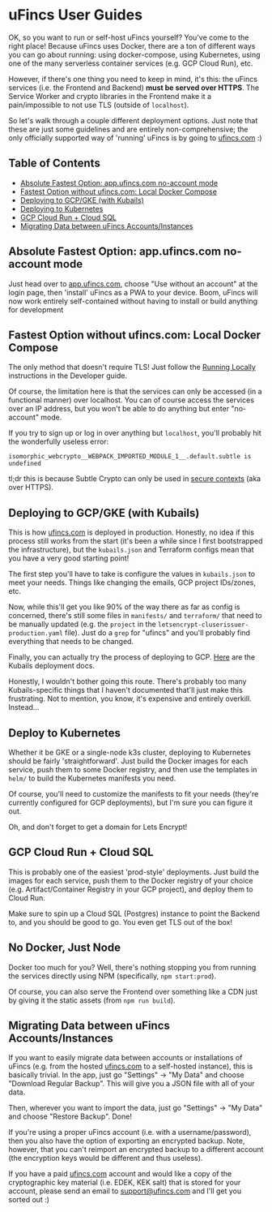 # uFincs User Guides

OK, so you want to run or self-host uFincs yourself? You've come to the right place! Because uFincs uses Docker, there are a ton of different ways you can go about running: using docker-compose, using Kubernetes, using one of the many serverless container services (e.g. GCP Cloud Run), etc.

However, if there's one thing you need to keep in mind, it's this: the uFincs services (i.e. the Frontend and Backend) **must be served over HTTPS**. The Service Worker and crypto libraries in the Frontend make it a pain/impossible to not use TLS (outside of `localhost`).

So let's walk through a couple different deployment options. Just note that these are just some guidelines and are entirely non-comprehensive; the only officially supported way of 'running' uFincs is by going to [ufincs.com](https://ufincs.com) :)

## Table of Contents

- [Absolute Fastest Option: app.ufincs.com no-account mode](#absolute-fastest-option-appufincscom-no-account-mode)
- [Fastest Option without ufincs.com: Local Docker Compose](#fastest-option-without-ufincscom-local-docker-compose)
- [Deploying to GCP/GKE (with Kubails)](#deploying-to-gcpgke-with-kubails)
- [Deploying to Kubernetes](#deploy-to-kubernetes)
- [GCP Cloud Run + Cloud SQL](#gcp-cloud-run--cloud-sql)
- [Migrating Data between uFincs Accounts/Instances](#migrating-data-between-ufincs-accountsinstances)

## Absolute Fastest Option: app.ufincs.com no-account mode

Just head over to [app.ufincs.com](https://app.ufincs.com), choose "Use without an account" at the login page, then 'install' uFincs as a PWA to your device. Boom, uFincs will now work entirely self-contained without having to install or build anything for development

## Fastest Option without ufincs.com: Local Docker Compose

The only method that doesn't require TLS! Just follow the [Running Locally](../dev/README.md#running-locally) instructions in the Developer guide.

Of course, the limitation here is that the services can only be accessed (in a functional manner) over localhost. You can of course access the services over an IP address, but you won't be able to do anything but enter "no-account" mode.

If you try to sign up or log in over anything but `localhost`, you'll probably hit the wonderfully useless error:

```
isomorphic_webcrypto__WEBPACK_IMPORTED_MODULE_1__.default.subtle is undefined
```

tl;dr this is because Subtle Crypto can only be used in [secure contexts](https://developer.mozilla.org/en-US/docs/Web/API/SubtleCrypto) (aka over HTTPS).

## Deploying to GCP/GKE (with Kubails)

This is how [ufincs.com](https://ufincs.com) is deployed in production. Honestly, no idea if this process still works from the start (it's been a while since I first bootstrapped the infrastructure), but the `kubails.json` and Terraform configs mean that you have a very good starting point!

The first step you'll have to take is configure the values in `kubails.json` to meet your needs. Things like changing the emails, GCP project IDs/zones, etc.

Now, while this'll get you like 90% of the way there as far as config is concerned, there's still some files in `manifests/` and `terraform/` that need to be manually updated (e.g. the `project` in the `letsencrypt-cluserissuer-production.yaml` file). Just do a `grep` for "ufincs" and you'll probably find everything that needs to be changed.

Finally, you can actually try the process of deploying to GCP. [Here](https://docs.kubails.com/gettingstarted#deploy-the-kubails-infrastructure) are the Kubails deployment docs.

Honestly, I wouldn't bother going this route. There's probably too many Kubails-specific things that I haven't documented that'll just make this frustrating. Not to mention, you know, it's expensive and entirely overkill. Instead...

## Deploy to Kubernetes

Whether it be GKE or a single-node k3s cluster, deploying to Kubernetes should be fairly 'straightforward'. Just build the Docker images for each service, push them to some Docker registry, and then use the templates in `helm/` to build the Kubernetes manifests you need.

Of course, you'll need to customize the manifests to fit your needs (they're currently configured for GCP deployments), but I'm sure you can figure it out.

Oh, and don't forget to get a domain for Lets Encrypt!

## GCP Cloud Run + Cloud SQL

This is probably one of the easiest 'prod-style' deployments. Just build the images for each service, push them to the Docker registry of your choice (e.g. Artifact/Container Registry in your GCP project), and deploy them to Cloud Run.

Make sure to spin up a Cloud SQL (Postgres) instance to point the Backend to, and you should be good to go. You even get TLS out of the box!

## No Docker, Just Node

Docker too much for you? Well, there's nothing stopping you from running the services directly using NPM (specifically, `npm start:prod`). 

Of course, you can also serve the Frontend over something like a CDN just by giving it the static assets (from `npm run build`).

## Migrating Data between uFincs Accounts/Instances

If you want to easily migrate data between accounts or installations of uFincs (e.g. from the hosted [ufincs.com](https://ufincs.com) to a self-hosted instance), this is basically trivial. In the app, just go "Settings" -> "My Data" and choose "Download Regular Backup". This will give you a JSON file with all of your data.

Then, wherever you want to import the data, just go "Settings" -> "My Data" and choose "Restore Backup". Done!

If you're using a proper uFincs account (i.e. with a username/password), then you also have the option of exporting an encrypted backup. Note, however, that you can't reimport an encrypted backup to a different account (the encryption keys would be different and thus useless).

If you have a paid [ufincs.com](https://ufincs.com) account and would like a copy of the cryptographic key material (i.e. EDEK, KEK salt) that is stored for your account, please send an email to [support@ufincs.com](mailto:support@ufincs.com) and I'll get you sorted out :)
